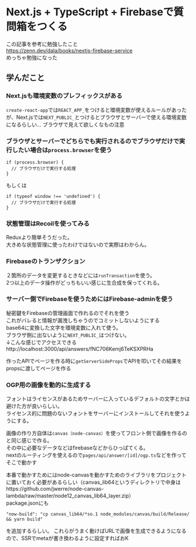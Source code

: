 # Next.js + TypeScript + Firebaseで質問箱をつくる

この記事を参考に勉強したこと  
https://zenn.dev/dala/books/nextjs-firebase-service  
めっちゃ勉強になった

## 学んだこと

### Next.jsも環境変数のプレフィックスがある

`create-react-app`では`REACT_APP_`をつけると環境変数が使えるルールがあったが、Next.jsでは`NEXT_PUBLIC_`とつけるとブラウザとサーバーで使える環境変数になるらしい...
ブラウザで見えて欲しくなもの注意

### ブラウザとサーバーでどちらでも実行されるのでブラウザだけで実行したい場合は`process.browser`を使う

```
if (process.browser) {
  // ブラウザだけで実行する処理
}
```

もしくは

```
if (typeof window !== 'undefined') {
  // ブラウザだけで実行する処理
}
```

### 状態管理はRecoilを使ってみる

Reduxより簡単そうだった。  
大きめな状態管理に使ったわけではないので実際はわからん。  

### Firebaseのトランザクション

２箇所のデータを変更するときなどには`runTransaction`を使う。  
2つ以上のデータ操作がどっちもいい感じに生合成を保ってくれる。

### サーバー側でFirebaseを使うためにはFirebase-adminを使う

秘密鍵をFirebaseの管理画面で作れるのでそれを使う  
これがバレると情報が漏洩しちゃうのでコミットしないようにする  
base64に変換した文字を環境変数に入れて使う。  
ブラウザ側に出ないように`NEXT_PUBLIC_`はつけない。  
↓こんな感じでアクセスできる  
http://localhost:3000/api/answers/fNC706Kemj6TeKSXPRHa  

作ったAPIでページを作る時に`getServerSideProps`でAPIを叩いてその結果をpropsに渡してページを作る  

### OGP用の画像を動的に生成する

フォントはライセンスがあるためサーバーに入っているデフォルトの文字とかは避けた方が良いらしい。  
ライセンス的に問題のないフォントをサーバーにインストールしてそれを使うようにする。  

画像の作り方自体は`canvas（node-canvas）`を使ってフロント側で画像を作るのと同じ感じで作る。  
その中に必要なデータなどはfirebaseなどからひっぱてくる。  
nextのルーティングを使えるので`pages/api/answer/[id]/ogp.ts`などを作ってそこで動かす  

本番で動かすためにはnode-canvasを動かすためのライブラリをプロジェクトに置いておく必要があるらしい（canvas_lib64というディレクトリで中身はhttps://github.com/jwerre/node-canvas-lambda/raw/master/node12_canvas_lib64_layer.zip）  
package.jsonにも

```
"now-build": "cp canvas_lib64/*so.1 node_modules/canvas/build/Release/ && yarn build"
```

を追加するらしい。
これらがうまく動けばURLで画像を生成できるようになるので、SSRでmetaが書き換わるように設定すればおK